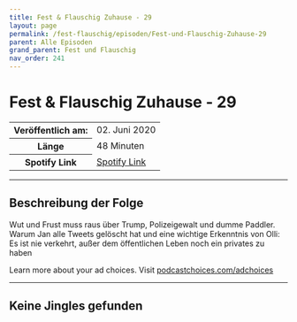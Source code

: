 ```yaml
---
title: Fest & Flauschig Zuhause - 29
layout: page
permalink: /fest-flauschig/episoden/Fest-und-Flauschig-Zuhause-29
parent: Alle Episoden
grand_parent: Fest und Flauschig
nav_order: 241
---
```


# Fest & Flauschig Zuhause - 29
<table class="resp-table dcf-table dcf-table-responsive dcf-table-bordered dcf-table-striped dcf-w-100%">
                    <tbody>
                        <tr>
                            <th scope="row">Veröffentlich am:</th>
                            <td data-label="Veröffentlich am:">02. Juni 2020</td>
                        </tr>
                        <tr>
                            <th scope="row">Länge </th>
                            <td data-label="Länge ">48 Minuten</td>
                        </tr><tr>
                                <th scope="row">Spotify Link</th>
                                <td data-label="Spotify Link"><a href="https://open.spotify.com/episode/2MzJFgAcX8wAlvTOOLNq5H">Spotify Link</a></td>
                            </tr></tbody>
                </table>

***

## Beschreibung der Folge

<div>
<p>Wut und Frust muss raus über Trump, Polizeigewalt und dumme Paddler. Warum Jan alle Tweets gelöscht hat und eine wichtige Erkenntnis von Olli: Es ist nie verkehrt, außer dem öffentlichen Leben noch ein privates zu haben</p><p> </p><p>Learn more about your ad choices. Visit <a href="https://podcastchoices.com/adchoices">podcastchoices.com/adchoices</a></p>  
</div>

***

## Keine Jingles gefunden